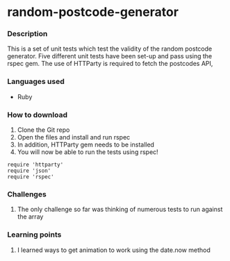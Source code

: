 # random-postcode-generator

### Description
This is a set of unit tests which test the validity of the random postcode generator. Five different unit tests have been set-up and pass using the rspec gem. The use of HTTParty is required to fetch the postcodes API, 

### Languages used
* Ruby

### How to download
1. Clone the Git repo
2. Open the files and install and run rspec
3. In addition, HTTParty gem needs to be installed
4. You will now be able to run the tests using rspec!

```
require 'httparty'
require 'json'
require 'rspec'
```

### Challenges 
1. The only challenge so far was thinking of numerous tests to run against the array

### Learning points
1. I learned ways to get animation to work using the date.now method
